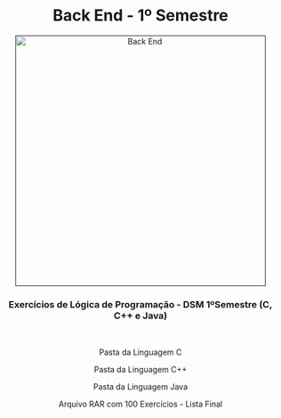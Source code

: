 <h1 align="center"> Back End - 1º Semestre </h1>

<div align="center">
  <a href=""><img src="https://i.pinimg.com/originals/34/16/fc/3416fc4113b69a0bf1cc75a772c4b5c4.gif" height="450" weight="200" alt="Back End" border="0"></a>
</div>

<h3 align="center">Exercícios de <strong>Lógica de Programação</strong> - DSM 1ºSemestre <strong>(C, C++ e Java)</strong></h3>
<br>
<div align="center">
    <p>Pasta da Linguagem C</p>
    <p>Pasta da Linguagem C++</p>
    <p>Pasta da Linguagem Java</p>
    <p>Arquivo RAR com 100 Exercícios - Lista Final</p>
</div>
